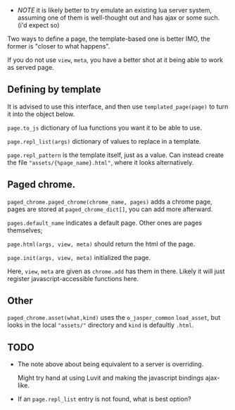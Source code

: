 
* *NOTE* it is likely better to try emulate an existing lua server system,
  assuming one of them is well-thought out and has ajax or some such.
  (i'd expect so)

Two ways to define a page, the template-based one is better IMO, the former
is "closer to what happens".

If you do not use `view`, `meta`, you have a better shot at it being able
to work as served page.

## Defining by template
It is advised to use this interface, and then use `templated_page(page)`
to turn it into the object below.

`page.to_js` dictionary of lua functions you want it to be able to use.

`page.repl_list(args)` dictionary of values to replace in a template.

`page.repl_pattern` is the template itself, just as a value. Can instead
create the file `"assets/{%page_name}.html"`, where it looks alternatively.

## Paged chrome.
`paged_chrome.paged_chrome(chrome_name, pages)` adds a chrome page, pages
are stored at `paged_chrome_dict[]`, you can add more afterward.

`pages.default_name` indicates a default page. Other ones are pages themselves;

`page.html(args, view, meta)` should return the html of the page.

`page.init(args, view, meta)` initialized the page.

Here, `view`, `meta` are given as `chrome.add` has them in there. Likely it
will just register javascript-accessible functions here.

## Other

`paged_chrome.asset(what,kind)` uses the `o_jasper_common` `load_asset`, but looks in
the local `"assets/"` directory and `kind` is defaultly `.html`.

## TODO

* The note above about being equivalent to a server is overriding.
  
  Might try hand at using Luvit and making the javascript bindings ajax-like.

* If an `page.repl_list` entry is not found, what is best option?
